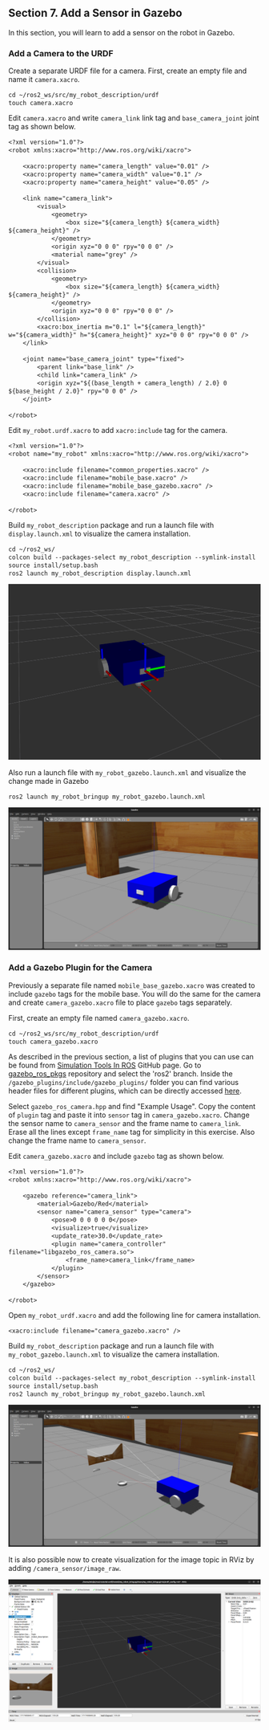 ## Section 7. Add a Sensor in Gazebo

In this section, you will learn to add a sensor on the robot in Gazebo.

### Add a Camera to the URDF

Create a separate URDF file for a camera. First, create an empty file and name it `camera.xacro`.

```
cd ~/ros2_ws/src/my_robot_description/urdf
touch camera.xacro
```

Edit `camera.xacro` and write `camera_link` link tag and `base_camera_joint` joint tag as shown below.

```
<?xml version="1.0"?>
<robot xmlns:xacro="http://www.ros.org/wiki/xacro">

    <xacro:property name="camera_length" value="0.01" />
    <xacro:property name="camera_width" value="0.1" />
    <xacro:property name="camera_height" value="0.05" />

    <link name="camera_link">
        <visual>
            <geometry>
                <box size="${camera_length} ${camera_width} ${camera_height}" />
            </geometry>
            <origin xyz="0 0 0" rpy="0 0 0" />
            <material name="grey" />
        </visual>
        <collision>
            <geometry>
                <box size="${camera_length} ${camera_width} ${camera_height}" />
            </geometry>
            <origin xyz="0 0 0" rpy="0 0 0" />
        </collision>
        <xacro:box_inertia m="0.1" l="${camera_length}" w="${camera_width}" h="${camera_height}" xyz="0 0 0" rpy="0 0 0" />
    </link>

    <joint name="base_camera_joint" type="fixed">
        <parent link="base_link" />
        <child link="camera_link" />
        <origin xyz="${(base_length + camera_length) / 2.0} 0 ${base_height / 2.0}" rpy="0 0 0" />
    </joint>

</robot>
```

Edit `my_robot.urdf.xacro` to add `xacro:include` tag for the camera.

```
<?xml version="1.0"?>
<robot name="my_robot" xmlns:xacro="http://www.ros.org/wiki/xacro">

    <xacro:include filename="common_properties.xacro" />
    <xacro:include filename="mobile_base.xacro" />
    <xacro:include filename="mobile_base_gazebo.xacro" />
    <xacro:include filename="camera.xacro" />

</robot>
```

Build `my_robot_description` package and run a launch file with `display.launch.xml` to visualize the camera installation.

```
cd ~/ros2_ws/
colcon build --packages-select my_robot_description --symlink-install
source install/setup.bash
ros2 launch my_robot_description display.launch.xml
```

![Fig. 7-1](./images/7-1.png)

Also run a launch file with `my_robot_gazebo.launch.xml` and visualize the change made in Gazebo

```
ros2 launch my_robot_bringup my_robot_gazebo.launch.xml
```

![Fig. 7-2](./images/7-2.png)

### Add a Gazebo Plugin for the Camera

Previously a separate file named `mobile_base_gazebo.xacro` was created to include `gazebo` tags for the mobile base. You will do the same for the camera and create `camera_gazebo.xacro` file to place `gazebo` tags separately.

First, create an empty file named `camera_gazebo.xacro`.

```
cd ~/ros2_ws/src/my_robot_description/urdf
touch camera_gazebo.xacro
```

As described in the previous section, a list of plugins that you can use can be found from [Simulation Tools In ROS](https://github.com/ros-simulation) GitHub page. Go to [gazebo_ros_pkgs](https://github.com/ros-simulation/gazebo_ros_pkgs) repository and select the 'ros2' branch. Inside the `/gazebo_plugins/include/gazebo_plugins/` folder you can find various header files for different plugins, which can be directly accessed [here](https://github.com/ros-simulation/gazebo_ros_pkgs/tree/ros2/gazebo_plugins/include/gazebo_plugins).

Select `gazebo_ros_camera.hpp` and find "Example Usage". Copy the content of `plugin` tag and paste it into `sensor` tag in `camera_gazebo.xacro`. Change the sensor name to `camera_sensor` and the frame name to `camera_link`. Erase all the lines except `frame_name` tag for simplicity in this exercise. Also change the frame name to `camera_sensor`.

Edit `camera_gazebo.xacro` and include `gazebo` tag as shown below.

```
<?xml version="1.0"?>
<robot xmlns:xacro="http://www.ros.org/wiki/xacro">

    <gazebo reference="camera_link">
        <material>Gazebo/Red</material>
        <sensor name="camera_sensor" type="camera">
            <pose>0 0 0 0 0 0</pose>
            <visualize>true</visualize>
            <update_rate>30.0</update_rate>
            <plugin name="camera_controller" filename="libgazebo_ros_camera.so">
                <frame_name>camera_link</frame_name>
            </plugin>
        </sensor>
    </gazebo>

</robot>
```

Open `my_robot_urdf.xacro` and add the following line for camera installation.

```
<xacro:include filename="camera_gazebo.xacro" />
```

Build `my_robot_description` package and run a launch file with `my_robot_gazebo.launch.xml` to visualize the camera installation.

```
cd ~/ros2_ws/
colcon build --packages-select my_robot_description --symlink-install
source install/setup.bash
ros2 launch my_robot_bringup my_robot_gazebo.launch.xml
```

![Fig. 7-3](./images/7-3.png)

It is also possible now to create visualization for the image topic in RViz by adding `/camera_sensor/image_raw`.

![Fig. 7-4](./images/7-4.png)
